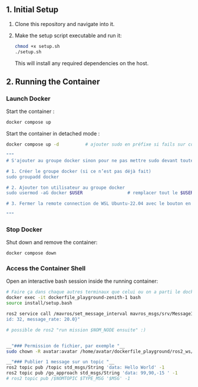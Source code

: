 ## 1. Initial Setup

1. Clone this repository and navigate into it.

2. Make the setup script executable and run it:

   ```bash
   chmod +x setup.sh
   ./setup.sh
   ```

   This will install any required dependencies on the host.




## 2. Running the Container

### Launch Docker

Start the container :

```bash
docker compose up
```

Start the container in detached mode :

```bash
docker compose up -d          # ajouter sudo en préfixe si fails sur commande  

"""
# S'ajouter au groupe docker sinon pour ne pas mettre sudo devant toutes ses commandes sinon est une solution en trois étapes :

# 1. Créer le groupe docker (si ce n’est pas déjà fait)
sudo groupadd docker

# 2. Ajouter ton utilisateur au groupe docker
sudo usermod -aG docker $USER                 # remplacer tout le $USER par ton username

# 3. Fermer la remote connection de WSL Ubuntu-22.04 avec le bouton en bas à gauche de VSCode pour redémarrer

"""
```

### Stop Docker

Shut down and remove the container:

```bash
docker compose down
```

### Access the Container Shell

Open an interactive bash session inside the running container:

```bash
# Faire ça dans chaque autres terminaux que celui ou on a parti le docker!
docker exec -it dockerfile_playground-zenith-1 bash
source install/setup.bash

ros2 service call /mavros/set_message_interval mavros_msgs/srv/MessageInterval "{message_
id: 32, message_rate: 20.0}"

# possible de ros2 "run mission $NOM_NODE ensuite" :)


__"### Permission de fichier, par exemple "__ 
sudo chown -R avatar:avatar /home/avatar/dockerfile_playground/ros2_ws/install

__"### Publier 1 message sur un topic "__ 
ros2 topic pub /topic std_msgs/String 'data: Hello World' -1
ros2 topic pub /go_approach std_msgs/String 'data: 99,90,-15 ' -1
# ros2 topic pub /$NOMTOPIC $TYPE_MSG '$MSG' -1